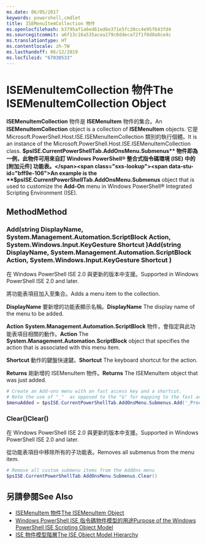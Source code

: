 ```yaml
---
ms.date: 06/05/2017
keywords: powershell,cmdlet
title: ISEMenuItemCollection 物件
ms.openlocfilehash: b3795af1a6ed61ed6e371e5fc20cc4e95f643fd4
ms.sourcegitcommit: a6f13c16a535acea279c0ddeca72f1f0d8a8ce4c
ms.translationtype: HT
ms.contentlocale: zh-TW
ms.lasthandoff: 06/12/2019
ms.locfileid: "67030533"
---
```

# <a name="the-isemenuitemcollection-object"></a><span data-ttu-id="bff9e-103">ISEMenuItemCollection 物件</span><span class="sxs-lookup"><span data-stu-id="bff9e-103">The ISEMenuItemCollection Object</span></span>

<span data-ttu-id="bff9e-104">**ISEMenuItemCollection** 物件是 **ISEMenuItem** 物件的集合。</span><span class="sxs-lookup"><span data-stu-id="bff9e-104">An **ISEMenuItemCollection** object is a collection of **ISEMenuItem** objects.</span></span> <span data-ttu-id="bff9e-105">它是 Microsoft.PowerShell.Host.ISE.ISEMenuItemCollection 類別的執行個體。</span><span class="sxs-lookup"><span data-stu-id="bff9e-105">It is an instance of the Microsoft.PowerShell.Host.ISE.ISEMenuItemCollection class.</span></span> <span data-ttu-id="bff9e-106">**$psISE.CurrentPowerShellTab.AddOnsMenu.Submenus** 物件即為一例，此物件可用來自訂 Windows PowerShell® 整合式指令碼環境 (ISE) 中的 [附加元件]  功能表。</span><span class="sxs-lookup"><span data-stu-id="bff9e-106">An example is the **$psISE.CurrentPowerShellTab.AddOnsMenu.Submenus** object that is used to customize the **Add-On** menu in Windows PowerShell® Integrated Scripting Environment (ISE).</span></span>

## <a name="method"></a><span data-ttu-id="bff9e-107">Method</span><span class="sxs-lookup"><span data-stu-id="bff9e-107">Method</span></span>

### <a name="addstring-displayname-systemmanagementautomationscriptblock-action-systemwindowsinputkeygesture-shortcut-"></a><span data-ttu-id="bff9e-108">Add\(string DisplayName, System.Management.Automation.ScriptBlock Action, System.Windows.Input.KeyGesture Shortcut \)</span><span class="sxs-lookup"><span data-stu-id="bff9e-108">Add\(string DisplayName, System.Management.Automation.ScriptBlock Action, System.Windows.Input.KeyGesture Shortcut \)</span></span>

<span data-ttu-id="bff9e-109">在 Windows PowerShell ISE 2.0 與更新的版本中支援。</span><span class="sxs-lookup"><span data-stu-id="bff9e-109">Supported in Windows PowerShell ISE 2.0 and later.</span></span>

<span data-ttu-id="bff9e-110">將功能表項目加入至集合。</span><span class="sxs-lookup"><span data-stu-id="bff9e-110">Adds a menu item to the collection.</span></span>

<span data-ttu-id="bff9e-111">**DisplayName** 要新增的功能表顯示名稱。</span><span class="sxs-lookup"><span data-stu-id="bff9e-111">**DisplayName** The display name of the menu to be added.</span></span>

<span data-ttu-id="bff9e-112">**Action** **System.Management.Automation.ScriptBlock** 物件，會指定與此功能表項目相關的動作。</span><span class="sxs-lookup"><span data-stu-id="bff9e-112">**Action** The **System.Management.Automation.ScriptBlock** object that specifies the action that is associated with this menu item.</span></span>

<span data-ttu-id="bff9e-113">**Shortcut** 動作的鍵盤快速鍵。</span><span class="sxs-lookup"><span data-stu-id="bff9e-113">**Shortcut** The keyboard shortcut for the action.</span></span>

<span data-ttu-id="bff9e-114">**Returns** 剛新增的 ISEMenuItem 物件。</span><span class="sxs-lookup"><span data-stu-id="bff9e-114">**Returns** The ISEMenuItem object that was just added.</span></span>

```powershell
# Create an Add-ons menu with an fast access key and a shortcut.
# Note the use of "_"  as opposed to the "&" for mapping to the fast access key letter for the menu item.
$menuAdded = $psISE.CurrentPowerShellTab.AddOnsMenu.Submenus.Add('_Process', {Get-Process}, 'Alt+P')
```

### <a name="clear"></a><span data-ttu-id="bff9e-115">Clear\(\)</span><span class="sxs-lookup"><span data-stu-id="bff9e-115">Clear\(\)</span></span>

<span data-ttu-id="bff9e-116">在 Windows PowerShell ISE 2.0 與更新的版本中支援。</span><span class="sxs-lookup"><span data-stu-id="bff9e-116">Supported in Windows PowerShell ISE 2.0 and later.</span></span>

<span data-ttu-id="bff9e-117">從功能表項目中移除所有的子功能表。</span><span class="sxs-lookup"><span data-stu-id="bff9e-117">Removes all submenus from the menu item.</span></span>

```powershell
# Remove all custom submenu items from the AddOns menu
$psISE.CurrentPowerShellTab.AddOnsMenu.Submenus.Clear()
```

## <a name="see-also"></a><span data-ttu-id="bff9e-118">另請參閱</span><span class="sxs-lookup"><span data-stu-id="bff9e-118">See Also</span></span>

- [<span data-ttu-id="bff9e-119">ISEMenuItem 物件</span><span class="sxs-lookup"><span data-stu-id="bff9e-119">The ISEMenuItem Object</span></span>](The-ISEMenuItem-Object.md)
- [<span data-ttu-id="bff9e-120">Windows PowerShell ISE 指令碼物件模型的用途</span><span class="sxs-lookup"><span data-stu-id="bff9e-120">Purpose of the Windows PowerShell ISE Scripting Object Model</span></span>](Purpose-of-the-Windows-PowerShell-ISE-Scripting-Object-Model.md)
- [<span data-ttu-id="bff9e-121">ISE 物件模型階層</span><span class="sxs-lookup"><span data-stu-id="bff9e-121">The ISE Object Model Hierarchy</span></span>](The-ISE-Object-Model-Hierarchy.md)
